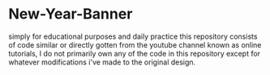# New-Year-Banner
simply for educational purposes and daily practice this repository consists of code similar or directly gotten from the youtube channel known as online tutorials,
I do not primarily own any of the code in this repository except for whatever modifications i've made to the original design.
